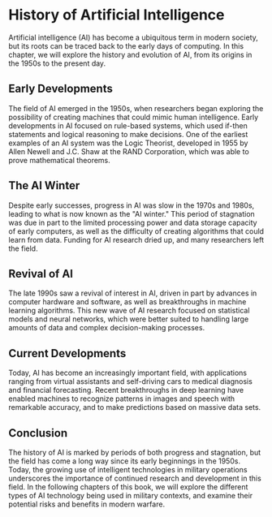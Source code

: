 History of Artificial Intelligence
=====================================================================================================

Artificial intelligence (AI) has become a ubiquitous term in modern society, but its roots can be traced back to the early days of computing. In this chapter, we will explore the history and evolution of AI, from its origins in the 1950s to the present day.

Early Developments
------------------

The field of AI emerged in the 1950s, when researchers began exploring the possibility of creating machines that could mimic human intelligence. Early developments in AI focused on rule-based systems, which used if-then statements and logical reasoning to make decisions. One of the earliest examples of an AI system was the Logic Theorist, developed in 1955 by Allen Newell and J.C. Shaw at the RAND Corporation, which was able to prove mathematical theorems.

The AI Winter
-------------

Despite early successes, progress in AI was slow in the 1970s and 1980s, leading to what is now known as the "AI winter." This period of stagnation was due in part to the limited processing power and data storage capacity of early computers, as well as the difficulty of creating algorithms that could learn from data. Funding for AI research dried up, and many researchers left the field.

Revival of AI
-------------

The late 1990s saw a revival of interest in AI, driven in part by advances in computer hardware and software, as well as breakthroughs in machine learning algorithms. This new wave of AI research focused on statistical models and neural networks, which were better suited to handling large amounts of data and complex decision-making processes.

Current Developments
--------------------

Today, AI has become an increasingly important field, with applications ranging from virtual assistants and self-driving cars to medical diagnosis and financial forecasting. Recent breakthroughs in deep learning have enabled machines to recognize patterns in images and speech with remarkable accuracy, and to make predictions based on massive data sets.

Conclusion
----------

The history of AI is marked by periods of both progress and stagnation, but the field has come a long way since its early beginnings in the 1950s. Today, the growing use of intelligent technologies in military operations underscores the importance of continued research and development in this field. In the following chapters of this book, we will explore the different types of AI technology being used in military contexts, and examine their potential risks and benefits in modern warfare.
